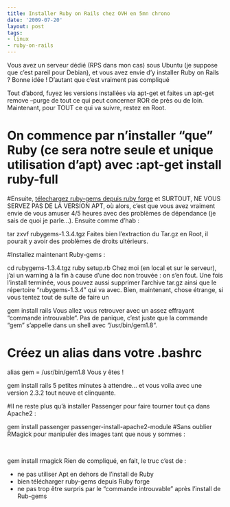```yaml
---
title: Installer Ruby on Rails chez OVH en 5mn chrono
date: '2009-07-20'
layout: post
tags:
- linux
- ruby-on-rails
---
```


Vous avez un serveur dédié (RPS dans mon cas) sous Ubuntu (je suppose que c’est pareil pour Debian), et vous avez envie d’y installer Ruby on Rails ? Bonne idée ! D’autant que c’est vraiment pas compliqué

Tout d’abord, fuyez les versions installées via apt-get et faites un apt-get remove –purge de tout ce qui peut concerner ROR de près ou de loin. Maintenant, pour TOUT ce qui va suivre, restez en Root.

# On commence par n’installer “que” Ruby (ce sera notre seule et unique utilisation d’apt) avec :apt-get install ruby-full
#Ensuite,
[télechargez ruby-gems depuis ruby forge](http://rubyforge.org/frs/?group_id=126) et SURTOUT, NE VOUS SERVEZ PAS DE LA VERSION APT, où alors, c’est que vous avez vraiment envie de vous amuser 4/5 heures avec des problèmes de dépendance (je sais de quoi je parle…). Ensuite comme d’hab :

tar zxvf rubygems-1.3.4.tgz
Faites bien l’extraction du Tar.gz en Root, il pourait y avoir des problèmes de droits ultérieurs.

#Installez maintenant Ruby-gems :

cd rubygems-1.3.4.tgz
ruby setup.rb
Chez moi (en local et sur le serveur), j’ai un warning à la fin à cause d’une doc non trouvée : on s’en fout. Une fois l’install terminée, vous pouvez aussi supprimer l’archive tar.gz ainsi que le répertoire “rubygems-1.3.4” qui va avec.
Bien, maintenant, chose étrange, si vous tentez tout de suite de faire un

gem install rails
Vous allez vous retrouver avec un assez effrayant “commande introuvable“. Pas de panique, c’est juste que la commande “gem” s’appelle dans un shell avec “/usr/bin/gem1.8“.

# Créez un alias dans votre .bashrc

alias gem = /usr/bin/gem1.8
Vous y êtes !

gem install rails
5 petites minutes à attendre… et vous voila avec une version 2.3.2 tout neuve et clinquante.

#Il ne reste plus qu’à installer Passenger pour faire tourner tout ça dans Apache2 :

gem install passenger
passenger-install-apache2-module
#Sans oublier RMagick pour manipuler des images tant que nous y sommes :

 

gem install rmagick
Rien de compliqué, en fait, le truc c’est de :
- ne pas utiliser Apt en dehors de l’install de Ruby
- bien télécharger ruby-gems depuis Ruby forge
- ne pas trop être surpris par le “commande introuvable” après l’install de Rub-gems
